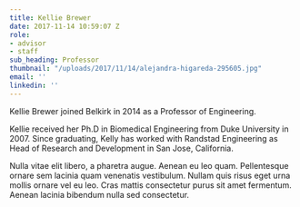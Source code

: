 ```yaml
---
title: Kellie Brewer
date: 2017-11-14 10:59:07 Z
role:
- advisor
- staff
sub_heading: Professor
thumbnail: "/uploads/2017/11/14/alejandra-higareda-295605.jpg"
email: ''
linkedin: ''
---
```


Kellie Brewer joined Belkirk in 2014 as a Professor of Engineering.

Kellie received her Ph.D in Biomedical Engineering from Duke University in 2007. Since graduating, Kelly has worked with Randstad Engineering as Head of Research and Development in San Jose, California.

Nulla vitae elit libero, a pharetra augue. Aenean eu leo quam. Pellentesque ornare sem lacinia quam venenatis vestibulum. Nullam quis risus eget urna mollis ornare vel eu leo. Cras mattis consectetur purus sit amet fermentum. Aenean lacinia bibendum nulla sed consectetur.

